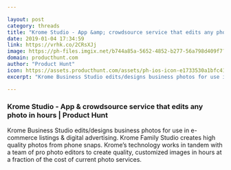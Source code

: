 ```yaml
---

layout: post
category: threads
title: "Krome Studio - App &amp; crowdsource service that edits any photo in hours"
date: 2019-01-04 17:34:59
link: https://vrhk.co/2CRsXJj
image: https://ph-files.imgix.net/b744a85a-5652-4852-b277-56a798d409f7?auto=format&fit=crop&h=512&w=1024
domain: producthunt.com
author: "Product Hunt"
icon: https://assets.producthunt.com/assets/ph-ios-icon-e1733530a1bfc41080db8161823f1ef262cdbbc933800c0a2a706f70eb9c277a.png
excerpt: "Krome Business Studio edits/designs business photos for use in e-commerce listings &amp; digital advertising. Krome Family Studio creates high quality photos from phone snaps. Krome’s technology works in tandem with a team of pro photo editors to create quality, customized images in hours at a fraction of the cost of current photo services."

---
```


### Krome Studio - App &amp; crowdsource service that edits any photo in hours | Product Hunt

Krome Business Studio edits/designs business photos for use in e-commerce listings &amp; digital advertising. Krome Family Studio creates high quality photos from phone snaps. Krome’s technology works in tandem with a team of pro photo editors to create quality, customized images in hours at a fraction of the cost of current photo services.
